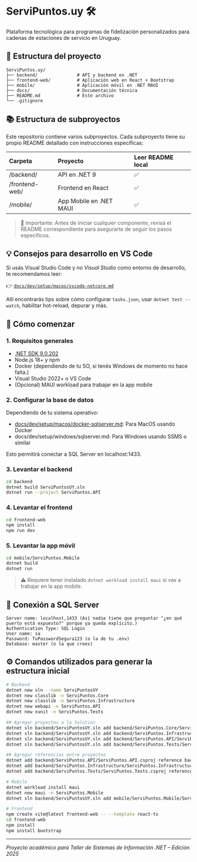 # ServiPuntos.uy 🛠️

Plataforma tecnológica para programas de fidelización personalizados para cadenas de estaciones de servicio en Uruguay.

## 🧱 Estructura del proyecto

```
ServiPuntos.uy/
├── backend/               # API y backend en .NET
├── frontend-web/          # Aplicación web en React + Bootstrap
├── mobile/                # Aplicación móvil en .NET MAUI
├── docs/                  # Documentación técnica
├── README.md              # Este archivo
└── .gitignore
```

## 📚 Estructura de subproyectos

Este repositorio contiene varios subproyectos. Cada subproyecto tiene su propio README detallado con instrucciones específicas:

| Carpeta | Proyecto | Leer README local |
|:--|:--|:--|
| /backend/ | API en .NET 9 | ✅ |
| /frontend-web/ | Frontend en React | ✅ |
| /mobile/ | App Mobile en .NET MAUI | ✅ |

> 📢 Importante: Antes de iniciar cualquier componente, revisá el README correspondiente para asegurarte de seguir los pasos específicos.

## 💡 Consejos para desarrollo en VS Code

Si usás Visual Studio Code y *no Visual Studio* como entorno de desarrollo, te recomendamos leer:

👉 [`docs/dev/setup/macos/vscode-netcore.md`](docs/dev/setup/macos/vscode-netcore.md)

Allí encontrarás tips sobre cómo configurar `tasks.json`, usar `dotnet test --watch`, habilitar hot-reload, depurar y más.

## 🚀 Cómo comenzar

### 1. Requisitos generales

- [.NET SDK 9.0.202](https://dotnet.microsoft.com/en-us/download)
- Node.js 18+ y npm
- Docker (dependiendo de tu SO, si tenés Windows de momento no hace falta.)
- Visual Studio 2022+ o VS Code
- (Opcional) MAUI workload para trabajar en la app mobile

### 2. Configurar la base de datos

Dependiendo de tu sistema operativo:

- [docs/dev/setup/macos/docker-sqlserver.md](docs/dev/setup/macos/docker-sqlserver.md): Para MacOS usando Docker
- docs/dev/setup/windows/sqlserver.md: Para Windows usando SSMS o similar

Esto permitirá conectar a SQL Server en localhost:1433.

### 3. Levantar el backend

```bash
cd backend
dotnet build ServiPuntosUY.sln
dotnet run --project ServiPuntos.API
```

### 4. Levantar el frontend

```bash
cd frontend-web
npm install
npm run dev
```

### 5. Levantar la app móvil

```bash
cd mobile/ServiPuntos.Mobile
dotnet build
dotnet run
```

> ⚠️ Requiere tener instalado `dotnet workload install maui` si vas a trabajar en la app mobile.

## 🔌 Conexión a SQL Server

```
Server name: localhost,1433 (Así nadie tiene que preguntar "¿en qué puerto está expuesto?" porque ya queda explícito.)
Authentication Type: SQL Login
User name: sa
Password: TuPasswordSegura123 (o la de tu .env)
Database: master (o la que crees)
```

## ⚙️ Comandos utilizados para generar la estructura inicial

```bash
# Backend
dotnet new sln --name ServiPuntosUY
dotnet new classlib -n ServiPuntos.Core
dotnet new classlib -n ServiPuntos.Infrastructure
dotnet new webapi -n ServiPuntos.API
dotnet new xunit -n ServiPuntos.Tests

## Agregar proyectos a la Solution
dotnet sln backend/ServiPuntosUY.sln add backend/ServiPuntos.Core/ServiPuntos.Core.csproj
dotnet sln backend/ServiPuntosUY.sln add backend/ServiPuntos.Infrastructure/ServiPuntos.Infrastructure.csproj
dotnet sln backend/ServiPuntosUY.sln add backend/ServiPuntos.API/ServiPuntos.API.csproj
dotnet sln backend/ServiPuntosUY.sln add backend/ServiPuntos.Tests/ServiPuntos.Tests.csproj

## Agregar referencias entre proyectos
dotnet add backend/ServiPuntos.API/ServiPuntos.API.csproj reference backend/ServiPuntos.Core/ServiPuntos.Core.csproj
dotnet add backend/ServiPuntos.Infrastructure/ServiPuntos.Infrastructure.csproj reference backend/ServiPuntos.Core/ServiPuntos.Core.csproj
dotnet add backend/ServiPuntos.Tests/ServiPuntos.Tests.csproj reference backend/ServiPuntos.Core/ServiPuntos.Core.csproj

# Mobile
dotnet workload install maui
dotnet new maui -n ServiPuntos.Mobile
dotnet sln backend/ServiPuntosUY.sln add mobile/ServiPuntos.Mobile/ServiPuntos.Mobile.csproj

# Frontend
npm create vite@latest frontend-web -- --template react-ts
cd frontend-web
npm install
npm install bootstrap
```

---

_Proyecto académico para Taller de Sistemas de Información .NET – Edición 2025_
